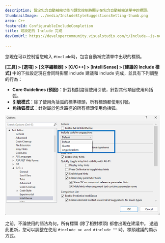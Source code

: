 ```yaml
---
description: 設定包含自動補完功能可讓您控制將顯示在包含自動補完清單中的標頭。
thumbnailImage: ../media/IncludeStyleSuggestionsSetting-thumb.png
area: C++
featureId: ConfigurableIncludeCompletion
title: 可設定的 Include 完成
devComUrl: https://developercommunity.visualstudio.com/t/Include--is-now-behaving-the-same-as-/10538420

---
```



您現在可以控制當您輸入 `#include`時，包含自動補完清單中出現的標頭。

**[工具] > [選項] > [文字編輯器] > [C/C++] > [IntelliSense] > [建議的 Include 樣式]** 中的下拉設定現在會同時影響 include 建議和 include 完成，並具有下列調整的行為：

- **Core Guidelines (預設)**：針對相對路徑使用引號，針對其他項目使用角括弧。
- **引號模式**：除了使用角括弧的標準標頭，所有標頭都使用引號。
- **角括弧模式**：針對屬於包含路徑的所有標頭使用角括弧。

![建議設定的包含樣式](../media/IncludeStyleSuggestionsSetting.png)

之前，不論使用的語法為何，所有標頭 (除了相對標頭) 都會出現在建議中。 透過此更新，您可以調整在使用 `#include <> and #include ""` 時，標頭建議的顯示方式。
